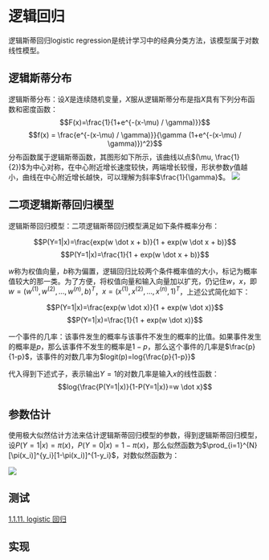 # 逻辑回归

逻辑斯蒂回归logistic regression是统计学习中的经典分类方法，该模型属于对数线性模型。

## 逻辑斯蒂分布
逻辑斯蒂分布：设$X$是连续随机变量，$X$服从逻辑斯蒂分布是指$X$具有下列分布函数和密度函数：
$$F(x)=\frac{1}{1+e^{-(x-\mu) / \gamma)}}$$
$$f(x) = \frac{e^{-(x-\mu) / \gamma)}}{\gamma (1+e^{-(x-\mu) / \gamma)})^2}$$
分布函数属于逻辑斯蒂函数，其图形如下所示，该曲线以点$(\mu, \frac{1}{2})$为中心对称，在中心附近增长速度较快，两端增长较慢，形状参数$\gamma$值越小，曲线在中心附近增长越快，可以理解为斜率$\frac{1}{\gamma}$。
![](http://chenguanfuqq.gitee.io/tuquan/img_2018_3/logistic_plot.png)

## 二项逻辑斯蒂回归模型

逻辑斯蒂回归模型：二项逻辑斯蒂回归模型满足如下条件概率分布：

$$P(Y=1|x)=\frac{exp(w \dot x + b)}{1 + exp(w \dot x + b)}$$
$$P(Y=1|x)=\frac{1}{1 + exp(w \dot x + b)}$$

$w$称为权值向量，$b$称为偏置，逻辑回归比较两个条件概率值的大小，标记为概率值较大的那一类。为了方便，将权值向量和输入向量加以扩充，仍记住$w$，$x$，即$w=(w^(1),w^(2),...,w^(n),b)^T$，$x=(x^(1),x^(2),...,x^(n),1)^T$，上述公式简化如下：

$$P(Y=1|x)=\frac{exp(w \dot x)}{1 + exp(w \dot x)}$$
$$P(Y=1|x)=\frac{1}{1 + exp(w \dot x)}$$

一个事件的几率：该事件发生的概率与该事件不发生的概率的比值。如果事件发生的概率是$p$，那么该事件不发生的概率是$1-p$，那么这个事件的几率是$\frac{p}{1-p}$，该事件的对数几率为$logit(p)=log{\frac{p}{1-p}}$

代入得到下述式子，表示输出$Y=1$的对数几率是输入$x$的线性函数：
$$log{\frac{P(Y=1|x)}{1-P(Y=1|x)}=w \dot x}$$

## 参数估计

使用极大似然估计方法来估计逻辑斯蒂回归模型的参数，得到逻辑斯蒂回归模型，设$P(Y=1|x)=\pi(x)$，$P(Y=0|x)=1-\pi(x)$，那么似然函数为$\prod_{i=1}^{N}[\pi(x_i)]^{y_i}[1-\pi(x_i)]^{1-y_i}$，对数似然函数为：

![](http://chenguanfuqq.gitee.io/tuquan/img_2018_3/logistic_like.png)



## 测试

[1.1.11. logistic 回归](http://sklearn.apachecn.org/cn/0.19.0/modules/linear_model.html#logistic)

## 实现





















